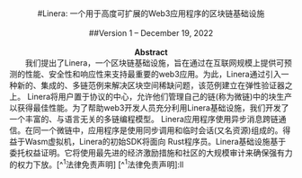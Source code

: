 <center>
#Linera: 一个用于高度可扩展的Web3应用程序的区块链基础设施
</center>
</br>

<center>
##Version 1 – December 19, 2022
</center>
</br>

<center>
<b>Abstract</b>
</center>
&ensp;&ensp;&ensp;&ensp;我们提出了Linera，一个区块链基础设施，旨在通过在互联网规模上提供可预测的性能、安全性和响应性来支持最重要的web3应用。为此，Linera通过引入一种新的、集成的、多链范例来解决区块空间稀缺问题，该范例建立在弹性验证器之上。 Linera将用户置于协议的中心，允许他们管理自己的链(称为微链)中的块生产以获得最佳性能。为了帮助web3开发人员充分利用Linera基础设施，我们开发了一个丰富的、与语言无关的多链编程模型。 Linera应用程序使用异步消息跨链通信。在同一个微链中，应用程序是使用同步调用和临时会话(又名资源)组成的。得益于Wasm虚拟机，Linera的初始SDK将面向 Rust程序员。Linera基础设施基于委托权益证明。它将使用最先进的经济激励措施和社区的大规模审计来确保强有力的权力下放。[^<sup>1</sup>法律免责声明]
[^<sup>1</sup>法律免责声明]:ll


